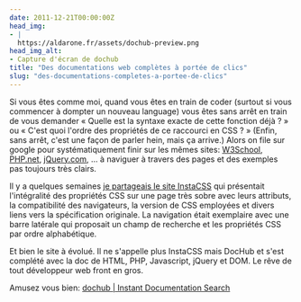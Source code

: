 ```yaml
---
date: 2011-12-21T00:00:00Z
head_img:
- |
  https://aldarone.fr/assets/dochub-preview.png
head_img_alt:
- Capture d'écran de dochub
title: "Des documentations web complètes à portée de clics"
slug: "des-documentations-completes-a-portee-de-clics"
---
```


Si vous êtes comme moi, quand vous êtes en train de coder (surtout si vous commencer à dompter un nouveau language) vous êtes sans arrêt en train de vous demander « Quelle est la syntaxe exacte de cette fonction déjà ? » ou « C'est quoi l'ordre des propriétés de ce raccourci en CSS ? » (Enfin, sans arrêt, c'est une façon de parler hein, mais ça arrive.) Alors on file sur google pour systématiquement finir sur les mêmes sites: <a href="http://www.w3schools.com/">W3School</a>, <a href="http://www.php.net/manual/en/">PHP.net</a>, <a href="http://docs.jquery.com/Main_Page">jQuery.com</a>, … à naviguer à travers des pages et des exemples pas toujours très clairs.

Il y a quelques semaines <a href="http://share.aldarone.fr/?fYVkHA">je partageais le site InstaCSS</a> qui présentait l'intégralité des propriétés CSS sur une page très sobre avec leurs attributs, la compatibilité des navigateurs, la version de CSS employées et divers liens vers la spécification originale. La navigation était exemplaire avec une barre latérale qui proposait un champ de recherche et les propriétés CSS par ordre alphabétique.

Et bien le site à évolué. Il ne s'appelle plus InstaCSS mais DocHub et s'est complété avec la doc de HTML, PHP, Javascript, jQuery et DOM. Le rêve de tout développeur web front en gros.

Amusez vous bien: <a href="http://dochub.io/">dochub | Instant Documentation Search</a>
